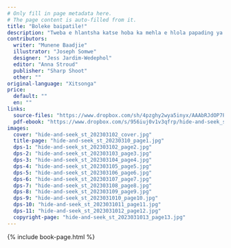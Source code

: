 ```yaml
---
# Only fill in page metadata here.
# The page content is auto-filled from it.
title: "Boleke baipatile!"
description: "Tweba e hlantsha katse hoba ka mehla e hlola papading ya ho ipata, empa ka letsatsi le leng Katse ya tla ka leqheka"
contributors:
  writer: "Munene Baadjie"
  illustrator: "Joseph Somwe"
  designer: "Jess Jardim-Wedephol"
  editor: "Anna Stroud"
  publisher: "Sharp Shoot"
  other: ""
original-language: "Xitsonga"
price:
  default: ""
  en: ""
links:
  source-files: "https://www.dropbox.com/sh/4pzghy2wya5inyx/AAAbRJdOP7P7c9itO2zgUth4a?dl=0"
  pdf-ebook: "https://www.dropbox.com/s/956iuj0v1v3qfrp/hide-and-seek_st_20230310.pdf?dl=0"
images:
  cover: "hide-and-seek_st_202303102_cover.jpg"
  title-page: "hide-and-seek_st_20230310_page1.jpg"
  dps-1: "hide-and-seek_st_202303102_page2.jpg"
  dps-2: "hide-and-seek_st_202303103_page3.jpg"
  dps-3: "hide-and-seek_st_202303104_page4.jpg"
  dps-4: "hide-and-seek_st_202303105_page5.jpg"
  dps-5: "hide-and-seek_st_202303106_page6.jpg"
  dps-6: "hide-and-seek_st_202303107_page7.jpg"
  dps-7: "hide-and-seek_st_202303108_page8.jpg"
  dps-8: "hide-and-seek_st_202303109_page9.jpg"
  dps-9: "hide-and-seek_st_2023031010_page10.jpg"
  dps-10: "hide-and-seek_st_2023031011_page11.jpg"
  dps-11: "hide-and-seek_st_2023031012_page12.jpg"
  copyright-page: "hide-and-seek_st_2023031013_page13.jpg"
---
```


{% include book-page.html %}


